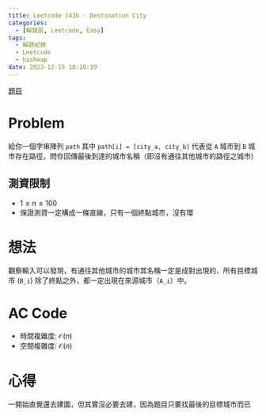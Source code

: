 ```yaml
---
title: Leetcode 1436 - Destination City
categories:
  - [解題區, Leetcode, Easy]
tags:
  - 解題紀錄
  - Leetcode
  - hashmap
date: 2023-12-15 18:10:19
---
```


[題目](https://leetcode.com/problems/destination-city/description)

# Problem

給你一個字串陣列 `path` 其中 `path[i] = [city_a, city_b]` 代表從 `A` 城市到 `B` 城市存在路徑，問你回傳最後到達的城市名稱（即沒有通往其他城市的路徑之城市）

## 測資限制

- $1 \le n \le 100$
- 保證測資一定構成一條直線，只有一個終點城市，沒有環

# 想法

觀察輸入可以發現，有通往其他城市的城市其名稱一定是成對出現的，所有目標城市 (`B_i`) 除了終點之外，都一定出現在來源城市（`A_i`）中。

# AC Code

<script src="https://emgithub.com/embed-v2.js?target=https%3A%2F%2Fgithub.com%2Froy4801%2Fsolved_problems%2Fblob%2Fmaster%2Fleetcode%2F1436.cpp%23L18-L35&style=github&type=code&showBorder=on&showLineNumbers=on&showFileMeta=on&showFullPath=on&showCopy=on"></script>

- 時間複雜度: $\mathcal{O}(n)$
- 空間複雜度: $\mathcal{O}(n)$

<!-- # 賞析 -->


# 心得

一開始直覺還去建圖，但其實沒必要去建，因為題目只要找最後的目標城市而已

<script src="https://emgithub.com/embed-v2.js?target=https%3A%2F%2Fgithub.com%2Froy4801%2Fsolved_problems%2Fblob%2Fmaster%2Fleetcode%2F1436.cpp%23L37-L73&style=github&type=code&showBorder=on&showLineNumbers=on&showFileMeta=on&showFullPath=on&showCopy=on"></script>

